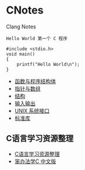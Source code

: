 # CNotes
Clang Notes

`Hello World 第一个 C 程序`

```clang
#include <stdio.h>
void main()
{
    printf("Hello World\n");
}
```

- [函数与程序结构体](notes/function_struct.md)
- [指针与数组](notes/fpointer_array.md)
- [结构](notes/fstructure.md)
- [输入输出](notes/fIO.md)
- [UNIX 系统接口](notes/funix_api.md)
- [标准库](notes/flib.md)

## C语言学习资源整理

- [C语言学习资源整理](https://zhuanlan.zhihu.com/p/23677249)
- [笨办法学C 中文版](https://wizardforcel.gitbooks.io/lcthw/content/)

